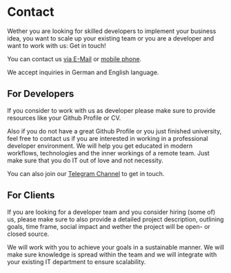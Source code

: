 # Contact

Wether you are looking for skilled developers to <!-- textlint-disable write-good -->implement<!-- textlint-enable write-good --> your business idea, you want to scale up your existing team or you are a developer and want to work with us: Get in touch!

You can contact us [via E-Mail](mailto:info@it4c.dev) or [mobile phone](tel://+4915784841600).

We accept inquiries in German and English language.

## For Developers

If you consider to work with us as developer please make sure to provide resources like your Github Profile or CV.

Also if you do not have a great Github Profile or you <!-- textlint-disable write-good -->just<!-- textlint-enable write-good --> finished university, feel free to contact us if you are interested in working in a professional developer environment. We will help you get educated in modern workflows, technologies and the inner workings of a remote team. <!-- textlint-disable write-good -->Just<!-- textlint-enable write-good --> make sure that you do IT out of love and not necessity.

You can also join our [Telegram Channel](https://t.me/+A3XAurSG9ws3NjE6) to get in touch.

## For Clients

If you are looking for a developer team and you consider hiring (some of) us, please make sure to also provide a detailed project description, outlining goals, time frame, social impact and wether the project will be open- or closed source.

We will work with you to achieve your goals in a sustainable manner. We will make sure knowledge is spread within the team and we will integrate with your existing IT department to ensure scalability.
